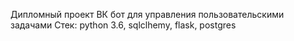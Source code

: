 Дипломный проект
ВК бот для управления пользовательскими задачами
Стек: python 3.6, sqlclhemy, flask, postgres
